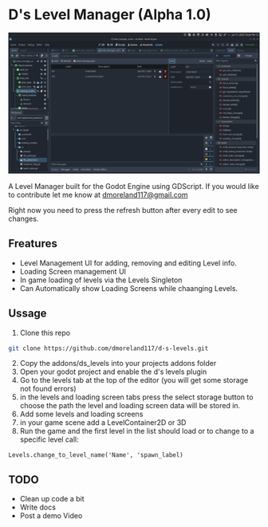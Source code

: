 
# D's Level Manager (Alpha 1.0)
![Level Manager UI](screenshots/level_manager_screen.png)

A Level Manager built for the Godot Engine using GDScript. If you would like to contribute let me know at dmoreland117@gmail.com

Right now you need to press the refresh button after every edit to see changes.

## Freatures
* Level Management UI for adding, removing and editing Level info.
* Loading Screen management UI
* In game loading of levels via the Levels Singleton
* Can Automatically show Loading Screens while chaanging Levels.

## Ussage
1. Clone this repo
```bash
git clone https://github.com/dmoreland117/d-s-levels.git
```
2. Copy the addons/ds_levels into your projects addons folder
3. Open your godot project and enable the d's levels plugin
4. Go to the levels tab at the top of the editor (you will get some storage not found errors)
5. in the levels and loading screen tabs press the select storage button to choose the path the level and loading screen data will be stored in.
6. Add some levels and loading screens
7. in your game scene add a LevelContainer2D or 3D
8. Run the game and the first level in the list should load or to change to a specific level call:
```gdscript
Levels.change_to_level_name('Name', 'spawn_label)
```

## TODO
* Clean up code a bit
* Write docs
* Post a demo Video